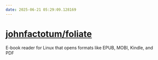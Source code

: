```yaml
---
date: 2025-06-21 05:29:09.128169
---
```


# [johnfactotum/foliate](https://github.com/johnfactotum/foliate)

E-book reader for Linux that opens formats like EPUB, MOBI, Kindle, and PDF